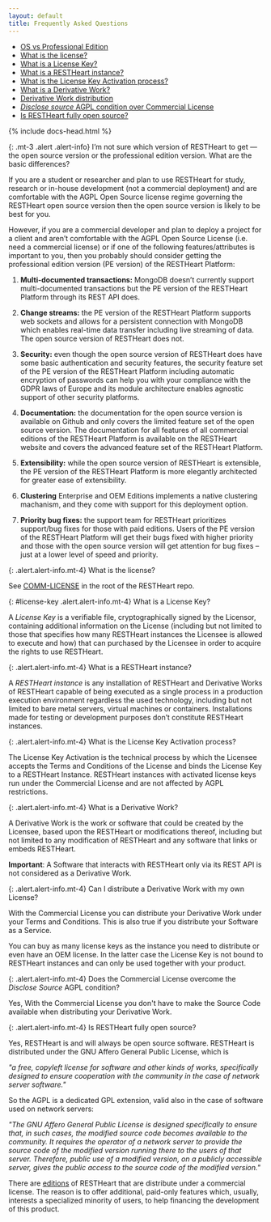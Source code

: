 ```yaml
---
layout: default
title: Frequently Asked Questions
---
```

<div class="container-fluid imgHover">
    <div class="row flex-xl-nowrap">

<div markdown="1" class="d-none d-lg-block col-lg-3 order-first faq-toc">

* [OS vs Professional Edition](#os-vs-pe)
* [What is the license?](#license)
* [What is a License Key?](#license-key)
* [What is a RESTHeart instance?](#rh-instance)
* [What is the License Key Activation process?](#license-key-activation)
* [What is a Derivative Work?](#derivative-work)
* [Derivative Work distribution](#distribute-derivative-work)
* [*Disclose source* AGPL condition over Commercial License](#commercial-license-overcome-disclose-source)
* [Is RESTHeart fully open source?](#letter-to-os-users)

</div>
<div markdown="1" class="col-12 col-lg-7 py-md-3 bf-content">

{% include docs-head.html %} 

<div class="anchor-offset" id="os-vs-pe">
</div>

{: .mt-3 .alert .alert-info}
I’m not sure which version of RESTHeart to get — the open source version or the professional edition version. What are the basic differences?

If you are a student or researcher and plan to use RESTHeart for study, research or in-house development (not a commercial deployment) and are comfortable with the AGPL Open Source license regime governing the RESTHeart open source version then the open source version is likely to be best for you.

However, if you are a commercial developer and plan to deploy a project for a client and aren’t comfortable with the AGPL Open Source License (i.e. need a commercial license) or if one of the following features/attributes is important to you, then you probably should consider getting the professional edition version (PE version) of the RESTHeart Platform:

1. **Multi-documented transactions:** MongoDB doesn’t currently support multi-documented transactions but the PE version of the RESTHeart Platform through its REST API does.

2. **Change streams:** the PE version of the RESTHeart Platform supports web sockets and allows for a persistent connection with MongoDB which enables real-time data transfer including live streaming of data. The open source version of RESTHeart does not. 

3. **Security:** even though the open source version of RESTHeart does have some basic authentication and security features, the security feature set of the PE version of the RESTHeart Platform including automatic encryption of passwords can help you with your compliance with the GDPR laws of Europe and its module architecture enables agnostic support of other security platforms. 

4. **Documentation:** the documentation for the open source version is available on Github and only covers the limited feature set of the open source version. The documentation for all features of all commercial editions of the RESTHeart Platform is available on the RESTHeart website and covers the advanced feature set of the RESTHeart Platform.

5. **Extensibility:** while the open source version of RESTHeart is extensible, the PE version of the RESTHeart Platform is more elegantly architected for greater ease of extensibility.

6. **Clustering** Enterprise and OEM Editions implements a native clustering machanism, and they come with support for this deployment option.

7. **Priority bug fixes:** the support team for RESTHeart prioritizes support/bug fixes for those with paid editions. Users of the PE version of the RESTHeart Platform will get their bugs fixed with higher priority and those with the open source version will get attention for bug fixes – just at a lower level of speed and priority.


<div class="anchor-offset" id="license">
</div>

{: .alert.alert-info.mt-4}
What is the license?

See [COMM-LICENSE](https://github.com/SoftInstigate/restheart/blob/master/COMM-LICENSE.txt) in the root of the RESTHeart repo.


<div class="anchor-offset" id="license-key">
</div>

{: #license-key .alert.alert-info.mt-4}
What is a License Key?

A *License Key* is a verifiable file, cryptographically signed by the Licensor, containing additional information on the License (including but not limited to those that specifies how many RESTHeart instances the Licensee is allowed to execute and how) that can purchased by the Licensee in order to acquire the rights to use RESTHeart.


<div class="anchor-offset" id="rh-instance">
</div>

{: .alert.alert-info.mt-4}
What is a RESTHeart instance?

A *RESTHeart instance* is any installation of RESTHeart and Derivative Works of RESTHeart capable of being executed as a single process in a production execution environment regardless the used technology, including but not limited to bare metal servers, virtual machines or containers. Installations made for testing or development purposes don’t constitute RESTHeart instances.


<div class="anchor-offset" id="license-key-activation">
</div>

{: .alert.alert-info.mt-4}
What is the License Key Activation process?

The License Key Activation is the technical process by which the Licensee accepts the Terms and Conditions of the License and binds the License Key to a RESTHeart Instance. RESTHeart instances with activated license keys run under the Commercial License and are not affected by AGPL restrictions.


<div class="anchor-offset" id="derivative-work">
</div>

{: .alert.alert-info.mt-4}
What is a Derivative Work?

A Derivative Work is the work or software that could be created by the Licensee, based upon the RESTHeart or modifications thereof, including but not limited to any modification of RESTHeart and any software that links or embeds RESTHeart. 

**Important**: A Software that interacts with RESTHeart only via its REST API is not considered as a Derivative Work.


<div class="anchor-offset" id="distribute-derivative-work">
</div>

{: .alert.alert-info.mt-4}
Can I distribute a Derivative Work with my own License?

With the Commercial License you can distribute your Derivative Work under your Terms and Conditions. This is also true if you distribute your Software as a Service.

You can buy as many license keys as the instance you need to distribute or even have an OEM license. In the latter case the License Key is not bound to RESTHeart instances and can only be used together with your product.


<div class="anchor-offset" id="commercial-license-overcome-disclose-source">
</div>

{: .alert.alert-info.mt-4}
Does the Commercial License overcome the *Disclose Source* AGPL condition?

Yes, With the Commercial License you don't have to make the Source Code available when distributing your Derivative Work. 


<div class="anchor-offset" id="letter-to-os-users">
</div>

{: .alert.alert-info.mt-4}
Is RESTHeart fully open source?

Yes, RESTHeart is and will always be open source software. RESTHeart is distributed under the GNU Affero General Public License, which is

 _"a free, copyleft license for software and other kinds of works, specifically designed to ensure cooperation with the community in the case of network server software."_

 So the AGPL is a dedicated GPL extension, valid also in the case of software used on network servers: 

_"The GNU Affero General Public License is designed specifically to ensure that, in such cases, the modified source code becomes available to the community. It requires the operator of a network server to provide the source code of the modified version running there to the users of that server. Therefore, public use of a modified version, on a publicly accessible server, gives the public access to the source code of the modified version."_

There are [editions](/editions) of RESTHeart that are distribute under a commercial license. The reason is to offer additional, paid-only features which, usually, interests a specialized minority of users, to help financing the development of this product.

<div class="mb-5">&nbsp;</div>
</div>